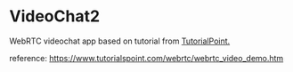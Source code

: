 # VideoChat2

WebRTC videochat app based on tutorial from [TutorialPoint.](https://www.tutorialspoint.com/webrtc/)

reference: https://www.tutorialspoint.com/webrtc/webrtc_video_demo.htm
